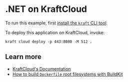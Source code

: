 # .NET on KraftCloud

To run this example, first [install the `kraft` CLI tool](https://unikraft.org/docs/cli).

To deploy this application on KraftCloud, invoke:

```console
kraft cloud deploy -p 443:8080 -M 512 .
```

## Learn more

- [KraftCloud's Documentation](https://docs.kraft.cloud)
- [How to build `Dockerfile` root filesystems with BuildKit](https://unikraft.org/docs/getting-started/integrations/buildkit)
